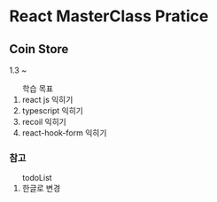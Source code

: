 <h1>React MasterClass Pratice</h1>
<h2>Coin Store</h2>

<p>1.3 ~</p>

<ol>학습 목표
<li>react js 익히기</li>
<li>typescript 익히기</li>
<li>recoil 익히기</li>
<li>react-hook-form 익히기</li>
</ol>

<h3>참고</h3>

<ol>todoList

<li>한글로 변경</li>
</ol>
